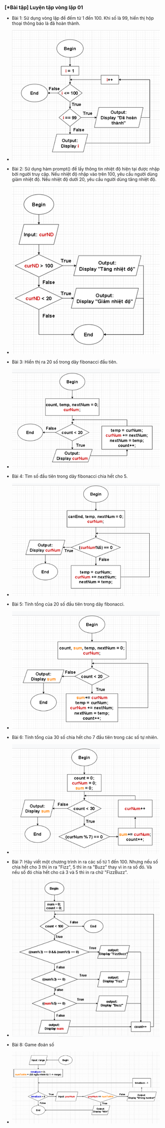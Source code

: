 ### [*Bài tập] Luyện tập vòng lặp 01

- Bài 1: Sử dụng vòng lặp để đếm từ 1 đến 100. Khi số là 99, hiển thị hộp thoại thông báo là đã hoàn thành.
- ![alt](Flowcharts/Bai_1.PNG)

- Bài 2: Sử dụng hàm prompt() để lấy thông tin nhiệt độ hiện tại được nhập bởi người truy cập. Nếu nhiệt độ nhập vào trên 100, yêu cầu người dùng giảm nhiệt độ. Nếu nhiệt độ dưới 20, yêu cầu người dùng tăng nhiệt độ.
- ![alt](Flowcharts/Bai_2.PNG)

- Bài 3: Hiển thị ra 20 số trong dãy fibonacci đầu tiên.
- ![alt](Flowcharts/Bai_3.PNG)

- Bài 4: Tìm số đầu tiên trong dãy fibonacci chia hết cho 5.
- ![alt](Flowcharts/Bai_4.PNG)

- Bài 5: Tính tổng của 20 số đầu tiên trong dãy fibonacci.
- ![alt](Flowcharts/Bai_5.PNG)

- Bài 6: Tính tổng của 30 số chia hết cho 7 đầu tiên trong các số tự nhiên.
- ![alt](Flowcharts/Bai_6.PNG)

- Bài 7: Hãy viết một chương trình in ra các số từ 1 đến 100. Nhưng nếu số chia hết cho 3 thì in ra "Fizz", 5 thì in ra "Buzz" thay vì in ra số đó. Và nếu số đó chia hết cho cả 3 và 5 thì in ra chữ "FizzBuzz".
- ![alt](Flowcharts/Bai_7.PNG)

- Bài 8: Game đoán số
- ![alt](Flowcharts/Bai_8.PNG)
